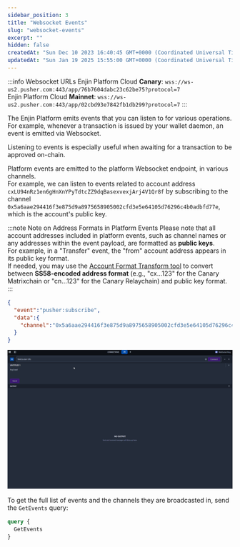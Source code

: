 ```yaml
---
sidebar_position: 3
title: "Websocket Events"
slug: "websocket-events"
excerpt: ""
hidden: false
createdAt: "Sun Dec 10 2023 16:40:45 GMT+0000 (Coordinated Universal Time)"
updatedAt: "Sun Jan 19 2025 15:55:00 GMT+0000 (Coordinated Universal Time)"
---
```

:::info Websocket URLs
Enjin Platform Cloud **Canary**: `wss://ws-us2.pusher.com:443/app/76b7604dabc23c62be75?protocol=7`\
Enjin Platform Cloud **Mainnet**: `wss://ws-us2.pusher.com:443/app/02cbd93e7842fb1db299?protocol=7`
:::

The Enjin Platform emits events that you can listen to for various operations.  
For example, whenever a transaction is issued by your wallet daemon, an event is emitted via Websocket.

Listening to events is especially useful when awaiting for a transaction to be approved on-chain.

Platform events are emitted to the platform Websocket endpoint, in various channels.  
For example, we can listen to events related to account address `cxLU94nRz1en6gHnXnYPyTdtcZZ9dqBasexvexjArj4V1Qr8f` by subscribing to the channel `0x5a6aae294416f3e875d9a8975658905002cfd3e5e64105d76296c4b0adbfd77e`, which is the account's public key.

:::note Note on Address Formats in Platform Events
Please note that all account addresses included in platform events, such as channel names or any addresses within the event payload, are formatted as **public keys**.\
For example, in a "Transfer" event, the "from" account address appears in its public key format.\
If needed, you may use the [Account Format Transform tool](https://matrix.subscan.io/tools/format_transform) to convert between **SS58-encoded address format** (e.g., "cx...123" for the Canary Matrixchain or "cn...123" for the Canary Relaychain) and public key format.
:::

```json
{
  "event":"pusher:subscribe",
  "data":{
    "channel":"0x5a6aae294416f3e875d9a8975658905002cfd3e5e64105d76296c4b0adbfd77e"
  }
}
```

![Example banner](./img/Pusher.gif)

To get the full list of events and the channels they are broadcasted in, send the `GetEvents` query:

```graphql
query {
  GetEvents
}
```
